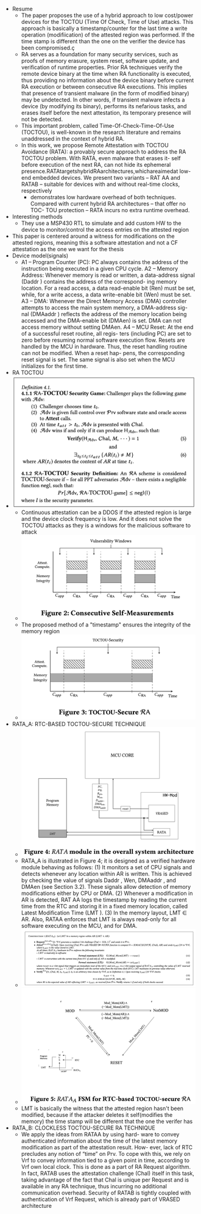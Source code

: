 - Resume
	- The paper proposes the use of a hybrid approach to low cost/power devices for the TOCTOU (Time Of Check, Time of Use) attacks. This approach is basically a timestamp/counter for the last time a write operation (modifiication) of the attested region was performed. If the time stamp is different than the one on the verifier the device has been compromised.ç
	- RA serves as a foundation for many security services, such as proofs of memory erasure, system reset, software update, and verification of runtime properties. Prior RA techniques verify the remote device binary at the time when RA functionality is executed, thus providing no information about the device binary before current RA execution or between consecutive RA executions. This implies that presence of transient malware (in the form of modified binary) may be undetected. In other words, if transient malware infects a device (by modifying its binary), performs its nefarious tasks, and erases itself before the next attestation, its temporary presence will not be detected.
	- This important problem, called Time-Of-Check-Time-Of-Use (TOCTOU), is well-known in the research literature and remains unaddressed in the context of hybrid RA.
	- In this work, we propose Remote Attestation with TOCTOU Avoidance (RATA): a provably secure approach to address the RA TOCTOU problem. With RATA, even malware that erases it- self before execution of the next RA, can not hide its ephemeral presence.RATAtargetshybridRAarchitectures,whichareaimedat low-end embedded devices. We present two variants – RAT AA and RATAB – suitable for devices with and without real-time clocks, respectively
		- demonstrates low hardware overhead of both techniques. Compared with current hybrid RA architectures – that offer no TOC- TOU protection – RATA incurs no extra runtime overhead.
- Interesting methods
	- They use a MSP430 RTL to simulate and add custom HW to the device to monitor/control the access entries on the attested region
- This paper is centered around a witness for modifications on the attested regions, meaning this a software attestation and not a CF attestation as the one we want for the thesis
- Device model(signals)
	- A1 – Program Counter (PC): PC always contains the address of the instruction being executed in a given CPU cycle.
	  A2 – Memory Address: Whenever memory is read or written, a data-address signal (Daddr ) contains the address of the correspond- ing memory location. For a read access, a data read-enable bit (Ren) must be set, while, for a write access, a data write-enable bit (Wen) must be set.
	  A3 – DMA: Whenever the Direct Memory Access (DMA) controller attempts to access the main system memory, a DMA-address sig- nal (DMAaddr ) reflects the address of the memory location being accessed and the DMA-enable bit (DMAen) is set. DMA can not access memory without setting DMAen.
	  A4 – MCU Reset: At the end of a successful reset routine, all regis- ters (including PC) are set to zero before resuming normal software execution flow. Resets are handled by the MCU in hardware. Thus, the reset handling routine can not be modified. When a reset hap- pens, the corresponding reset signal is set. The same signal is also set when the MCU initializes for the first time.
- RA TOCTOU
- ![Screenshot 2024-04-06 at 13.06.56.png](../assets/Screenshot_2024-04-06_at_13.06.56_1712430421546_0.png)
	- Continuous attestation can be a DDOS if the attested region is large and the device clock frequency is low. And it does not solve the TOCTOU attacks as they is a windows for the malicious software to attack
	- ![Screenshot 2024-04-06 at 13.11.51.png](../assets/Screenshot_2024-04-06_at_13.11.51_1712430716638_0.png)
	- The proposed method of a "timestamp" ensures the integrity of the memory region
	- ![Screenshot 2024-04-06 at 13.13.21.png](../assets/Screenshot_2024-04-06_at_13.13.21_1712430805503_0.png)
- RATA_A: RTC-BASED TOCTOU-SECURE TECHNIQUE
	- ![Screenshot 2024-04-06 at 13.14.16.png](../assets/Screenshot_2024-04-06_at_13.14.16_1712430860340_0.png)
	- RATA_A is illustrated in Figure 4; it is designed as a verified hardware module behaving as follows:
	  (1) It monitors a set of CPU signals and detects whenever any location within AR is written. This is achieved by checking the value of signals Daddr , Wen, DMAaddr , and DMAen (see Section 3.2). These signals allow detection of memory modifications either by CPU or DMA.
	  (2) Whenever a modification in AR is detected, RAT AA logs the timestamp by reading the current time from the RTC and storing it in a fixed memory location, called Latest Modification Time (LMT ).
	  (3) In the memory layout, LMT ∈ AR. Also, RATAA enforces that LMT is always read-only for all software executing on the MCU, and for DMA.
	- ![Screenshot 2024-04-06 at 13.26.21.png](../assets/Screenshot_2024-04-06_at_13.26.21_1712431584122_0.png)
	- ![Screenshot 2024-04-06 at 13.26.38.png](../assets/Screenshot_2024-04-06_at_13.26.38_1712431600639_0.png)
	- LMT is basically the witness that the attested region hasn't been modified, because if the attacker deletes it self(modifies the memory) the time stamp will be different that the one the verifer has
- RATA_B: CLOCKLESS TOCTOU-SECURE RA TECHNIQUE
	- We apply the ideas from RATAA by using hard- ware to convey authenticated information about the time of the latest memory modification as part of the attestation result. How- ever, lack of RTC precludes any notion of “time” on Prv. To cope with this, we rely on Vrf to convey information tied to a given point in time, according to Vrf own local clock. This is done as a part of RA Request algorithm. In fact, RATAB uses the attestation challenge (Chal) itself in this task, taking advantage of the fact that Chal is unique per Request and is available in any RA technique, thus incurring no additional communication overhead. Security of RATAB is tightly coupled with authentication of Vrf Request, which is already part of VRASED architecture
